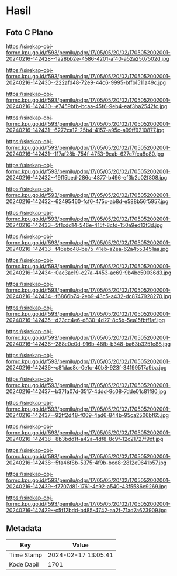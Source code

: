 # Hasil

## Foto C Plano

https://sirekap-obj-formc.kpu.go.id/f593/pemilu/pdpr/17/05/05/20/02/1705052002001-20240216-142428--1a28bb2e-4586-4201-af40-a52a2507502d.jpg

https://sirekap-obj-formc.kpu.go.id/f593/pemilu/pdpr/17/05/05/20/02/1705052002001-20240216-142430--222afd48-72e9-44c6-9995-bffb1511a49c.jpg

https://sirekap-obj-formc.kpu.go.id/f593/pemilu/pdpr/17/05/05/20/02/1705052002001-20240216-142430--e7459bfb-bcaa-45f6-9eb4-eaf3ba2542fc.jpg

https://sirekap-obj-formc.kpu.go.id/f593/pemilu/pdpr/17/05/05/20/02/1705052002001-20240216-142431--6272ca12-25b4-4157-a95c-a99ff9210877.jpg

https://sirekap-obj-formc.kpu.go.id/f593/pemilu/pdpr/17/05/05/20/02/1705052002001-20240216-142431--117af28b-754f-4753-9cab-627c7fca8e80.jpg

https://sirekap-obj-formc.kpu.go.id/f593/pemilu/pdpr/17/05/05/20/02/1705052002001-20240216-142432--19ff5bed-286c-4877-b496-ef3b2c02f808.jpg

https://sirekap-obj-formc.kpu.go.id/f593/pemilu/pdpr/17/05/05/20/02/1705052002001-20240216-142432--62495460-fcf6-475c-ab8d-e588b56f5957.jpg

https://sirekap-obj-formc.kpu.go.id/f593/pemilu/pdpr/17/05/05/20/02/1705052002001-20240216-142433--5f1cdd14-546e-415f-8cfd-150a9ed13f3d.jpg

https://sirekap-obj-formc.kpu.go.id/f593/pemilu/pdpr/17/05/05/20/02/1705052002001-20240216-142433--f46ebc48-be75-41eb-a2ea-62a4553451aa.jpg

https://sirekap-obj-formc.kpu.go.id/f593/pemilu/pdpr/17/05/05/20/02/1705052002001-20240216-142434--0ac3ac19-c27a-4453-ac69-9b4bc50036d3.jpg

https://sirekap-obj-formc.kpu.go.id/f593/pemilu/pdpr/17/05/05/20/02/1705052002001-20240216-142434--f6866b74-2eb9-43c5-a432-dc8747928270.jpg

https://sirekap-obj-formc.kpu.go.id/f593/pemilu/pdpr/17/05/05/20/02/1705052002001-20240216-142435--d23cc4e6-d830-4d27-8c5b-5ea15fbff1af.jpg

https://sirekap-obj-formc.kpu.go.id/f593/pemilu/pdpr/17/05/05/20/02/1705052002001-20240216-142436--288e0e0d-916b-48fb-b348-ba63b3251e88.jpg

https://sirekap-obj-formc.kpu.go.id/f593/pemilu/pdpr/17/05/05/20/02/1705052002001-20240216-142436--c81dae8c-0e1c-40b8-923f-34199517a9ba.jpg

https://sirekap-obj-formc.kpu.go.id/f593/pemilu/pdpr/17/05/05/20/02/1705052002001-20240216-142437--b371a07d-3517-4ddd-9c08-7dde01c81f80.jpg

https://sirekap-obj-formc.kpu.go.id/f593/pemilu/pdpr/17/05/05/20/02/1705052002001-20240216-142437--92ff2d48-f009-4ad6-844b-95ca2506bf65.jpg

https://sirekap-obj-formc.kpu.go.id/f593/pemilu/pdpr/17/05/05/20/02/1705052002001-20240216-142438--8b3bdd1f-a42a-4df8-8c9f-12c21727f9df.jpg

https://sirekap-obj-formc.kpu.go.id/f593/pemilu/pdpr/17/05/05/20/02/1705052002001-20240216-142438--5fa46f8b-5375-4f9b-bcd8-2812e9641b57.jpg

https://sirekap-obj-formc.kpu.go.id/f593/pemilu/pdpr/17/05/05/20/02/1705052002001-20240216-142439--f7707d81-1761-4c92-a540-43f5586e9269.jpg

https://sirekap-obj-formc.kpu.go.id/f593/pemilu/pdpr/17/05/05/20/02/1705052002001-20240216-142429--c5f12bdd-bd85-4742-aa2f-71ad7a623909.jpg


## Metadata

| Key        | Value               |
| ---------- | ------------------- |
| Time Stamp | 2024-02-17 13:05:41 |
| Kode Dapil | 1701                |



